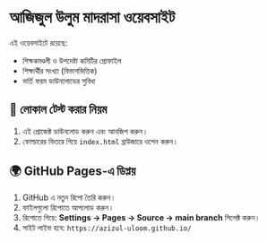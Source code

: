 # আজিজুল উলুম মাদরাসা ওয়েবসাইট

এই ওয়েবসাইটে রয়েছে:
- শিক্ষকমণ্ডলী ও উপদেষ্টা কমিটির প্রোফাইল
- শিক্ষার্থীর সংখ্যা (বিভাগভিত্তিক)
- ভর্তি ফরম ডাউনলোডের সুবিধা

## 🚀 লোকাল টেস্ট করার নিয়ম

1. এই প্রোজেক্ট ডাউনলোড করুন এবং আনজিপ করুন।
2. ফোল্ডারের ভিতরে গিয়ে `index.html` ব্রাউজারে ওপেন করুন।

## 🌍 GitHub Pages-এ ডিপ্লয়

1. GitHub এ নতুন রিপো তৈরি করুন।
2. ফাইলগুলো রিপোতে আপলোড করুন।
3. রিপোতে গিয়ে: **Settings → Pages → Source → main branch** সিলেক্ট করুন।
4. সাইট লাইভ হবে: `https://azizul-uloom.github.io/`
